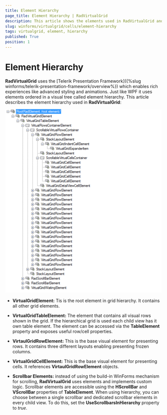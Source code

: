 ```yaml
---
title: Element Hierarchy
page_title: Element Hierarchy | RadVirtualGrid
description: This article shows the elements used in RadVirtualGrid and how they are organized.
slug: winforms/virtualgrid/cells/element-hierarchy
tags: virtualgrid, element, hierarchy
published: True
position: 1
---
```


# Element Hierarchy

__RadVirtualGrid__ uses the [Telerik Presentation Framework]({%slug winforms/telerik-presentation-framework/overview%})  which enables rich experiences like advanced styling and animations. Just like WPF it uses elements ordered in a visual tree called element hierarchy. This article describes the element hierarchy used in __RadVirtualGrid__:

![virtualgrid-fundamentals-element-hierarchy001](images/virtualgrid-fundamentals-element-hierarchy001.png)    

* __VirtualGridElement:__ Tis is the root element in grid hierarchy. It contains all other grid elements.

* __VirtualGridTableElement:__ The element that contains all visual rows shown in the grid. If the hierarchical grid is used each child view has it own table element. The element can be accessed via the __TableElement__ property and exposes useful row/cell properties.

* __VirtaulGridRowElement:__ This is the base visual element for presenting rows. It contains three different layouts enabling presenting frozen columns.

* __VirtualGridCellElement:__ This is the base visual element for presenting cells. It references __VirtaulGridRowElement__ objects.

* __Scrollbar Elements:__ instead of using the build-in WinForms mechanism for scrolling, __RadVirtualGrid__ uses elements and implements custom logic. Scrollbar elements are accessible using the __HScrollBar__ and __VScrollBar__ properties of __TableElement__. When using hierarchy, you can choose between a single scrollbar and dedicated scrollbar elements in every child view. To do this, set the __UseScrollbarsInHierarchy__ property to *true*.



